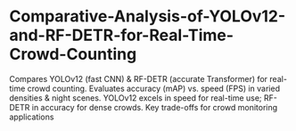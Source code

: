 # Comparative-Analysis-of-YOLOv12-and-RF-DETR-for-Real-Time-Crowd-Counting
Compares YOLOv12 (fast CNN) &amp; RF-DETR (accurate Transformer) for real-time crowd counting. Evaluates accuracy (mAP) vs. speed (FPS) in varied densities &amp; night scenes. YOLOv12 excels in speed for real-time use; RF-DETR in accuracy for dense crowds. Key trade-offs for crowd monitoring applications
